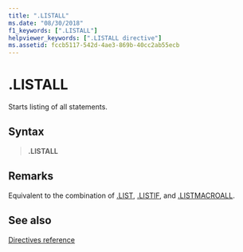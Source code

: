 ```yaml
---
title: ".LISTALL"
ms.date: "08/30/2018"
f1_keywords: [".LISTALL"]
helpviewer_keywords: [".LISTALL directive"]
ms.assetid: fccb5117-542d-4ae3-869b-40cc2ab55ecb
---
```

# .LISTALL

Starts listing of all statements.

## Syntax

> **.LISTALL**

## Remarks

Equivalent to the combination of [.LIST](../../assembler/masm/dot-list.md), [.LISTIF](../../assembler/masm/dot-listif.md), and [.LISTMACROALL](../../assembler/masm/dot-listmacroall.md).

## See also

[Directives reference](directives-reference.md)
